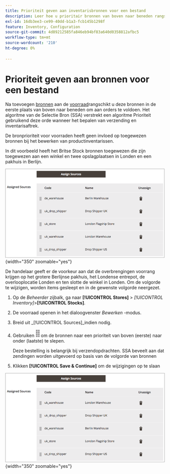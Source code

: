 ```yaml
---
title: Prioriteit geven aan inventarisbronnen voor een bestand
description: Leer hoe u prioritair bronnen van boven naar beneden rangschikt, die worden gebruikt voor het bepalen van verzendingen en voorraadaftrekkingen.
exl-id: 16db3ee3-ce99-40dd-b1a3-fcb145b1298f
feature: Inventory, Configuration
source-git-commit: 4d89212585fa846eb94bf83a640d0358812afbc5
workflow-type: tm+mt
source-wordcount: '210'
ht-degree: 0%

---
```


# Prioriteit geven aan bronnen voor een bestand

Na toevoegen [bronnen](sources-manage.md) aan de [voorraad](stocks-manage.md)rangschikt u deze bronnen in de eerste plaats van boven naar beneden om aan orders te voldoen. Het algoritme van de Selectie Bron (SSA) verstrekt een algoritme Prioriteit gebruikend deze orde wanneer het bepalen van verzending en inventarisaftrek.

De bronprioriteit voor voorraden heeft geen invloed op toegewezen bronnen bij het bewerken van productinventarissen.

In dit voorbeeld heeft het Britse Stock bronnen toegewezen die zijn toegewezen aan een winkel en twee opslagplaatsen in Londen en een pakhuis in Berlijn.

![Bronvolgorde vóór prioritering](assets/inventory-priority-before.png){width="350" zoomable="yes"}

De handelaar geeft er de voorkeur aan dat de overbrengingen voorrang krijgen op het grotere Berlijnse pakhuis, het Londense entrepot, de overlooplocatie Londen en ten slotte de winkel in Londen. Om de volgorde te wijzigen, worden items gesleept en in de gewenste volgorde neergezet.

1. Op de _Beheerder_ zijbalk, ga naar **[!UICONTROL Stores]** > _[!UICONTROL Inventory]_>**[!UICONTROL Stocks]**.

1. De voorraad openen in het dialoogvenster _Bewerken_ -modus.

1. Breid uit _[!UICONTROL Sources]_indien nodig.

1. Gebruiken ![Pictogram Sorteren](assets/icon-sort.png) om de bronnen naar een prioriteit van boven (eerste) naar onder (laatste) te slepen.

   Deze bestelling is belangrijk bij verzendopdrachten. SSA beveelt aan dat zendingen worden uitgevoerd op basis van de volgorde van bronnen

1. Klikken **[!UICONTROL Save & Continue]** om de wijzigingen op te slaan

![Bronvolgorde na prioritering](assets/inventory-stock-priority-after.png){width="350" zoomable="yes"}
